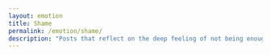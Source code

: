 ```yaml
---
layout: emotion
title: Shame
permalink: /emotion/shame/
description: "Posts that reflect on the deep feeling of not being enough or being too much."
---
```

